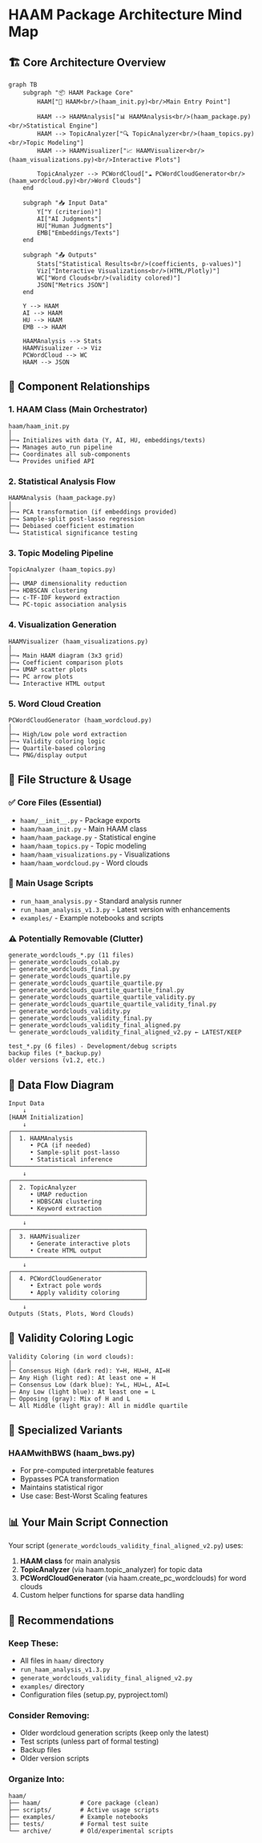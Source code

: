 # HAAM Package Architecture Mind Map

## 🏗️ Core Architecture Overview

```mermaid
graph TB
    subgraph "📦 HAAM Package Core"
        HAAM["🎯 HAAM<br/>(haam_init.py)<br/>Main Entry Point"]
        
        HAAM --> HAAMAnalysis["📊 HAAMAnalysis<br/>(haam_package.py)<br/>Statistical Engine"]
        HAAM --> TopicAnalyzer["🔍 TopicAnalyzer<br/>(haam_topics.py)<br/>Topic Modeling"]
        HAAM --> HAAMVisualizer["📈 HAAMVisualizer<br/>(haam_visualizations.py)<br/>Interactive Plots"]
        
        TopicAnalyzer --> PCWordCloud["☁️ PCWordCloudGenerator<br/>(haam_wordcloud.py)<br/>Word Clouds"]
    end
    
    subgraph "📥 Input Data"
        Y["Y (criterion)"]
        AI["AI Judgments"]
        HU["Human Judgments"]
        EMB["Embeddings/Texts"]
    end
    
    subgraph "📤 Outputs"
        Stats["Statistical Results<br/>(coefficients, p-values)"]
        Viz["Interactive Visualizations<br/>(HTML/Plotly)"]
        WC["Word Clouds<br/>(validity colored)"]
        JSON["Metrics JSON"]
    end
    
    Y --> HAAM
    AI --> HAAM
    HU --> HAAM
    EMB --> HAAM
    
    HAAMAnalysis --> Stats
    HAAMVisualizer --> Viz
    PCWordCloud --> WC
    HAAM --> JSON
```

## 🔗 Component Relationships

### 1. **HAAM Class (Main Orchestrator)**
```
haam/haam_init.py
│
├─→ Initializes with data (Y, AI, HU, embeddings/texts)
├─→ Manages auto_run pipeline
├─→ Coordinates all sub-components
└─→ Provides unified API
```

### 2. **Statistical Analysis Flow**
```
HAAMAnalysis (haam_package.py)
│
├─→ PCA transformation (if embeddings provided)
├─→ Sample-split post-lasso regression
├─→ Debiased coefficient estimation
└─→ Statistical significance testing
```

### 3. **Topic Modeling Pipeline**
```
TopicAnalyzer (haam_topics.py)
│
├─→ UMAP dimensionality reduction
├─→ HDBSCAN clustering
├─→ c-TF-IDF keyword extraction
└─→ PC-topic association analysis
```

### 4. **Visualization Generation**
```
HAAMVisualizer (haam_visualizations.py)
│
├─→ Main HAAM diagram (3x3 grid)
├─→ Coefficient comparison plots
├─→ UMAP scatter plots
├─→ PC arrow plots
└─→ Interactive HTML output
```

### 5. **Word Cloud Creation**
```
PCWordCloudGenerator (haam_wordcloud.py)
│
├─→ High/Low pole word extraction
├─→ Validity coloring logic
├─→ Quartile-based coloring
└─→ PNG/display output
```

## 📁 File Structure & Usage

### ✅ **Core Files (Essential)**
- `haam/__init__.py` - Package exports
- `haam/haam_init.py` - Main HAAM class
- `haam/haam_package.py` - Statistical engine
- `haam/haam_topics.py` - Topic modeling
- `haam/haam_visualizations.py` - Visualizations
- `haam/haam_wordcloud.py` - Word clouds

### 🚀 **Main Usage Scripts**
- `run_haam_analysis.py` - Standard analysis runner
- `run_haam_analysis_v1.3.py` - Latest version with enhancements
- `examples/` - Example notebooks and scripts

### ⚠️ **Potentially Removable (Clutter)**
```
generate_wordclouds_*.py (11 files)
├─ generate_wordclouds_colab.py
├─ generate_wordclouds_final.py
├─ generate_wordclouds_quartile.py
├─ generate_wordclouds_quartile_quartile.py
├─ generate_wordclouds_quartile_quartile_final.py
├─ generate_wordclouds_quartile_quartile_validity.py
├─ generate_wordclouds_quartile_quartile_validity_final.py
├─ generate_wordclouds_validity.py
├─ generate_wordclouds_validity_final.py
├─ generate_wordclouds_validity_final_aligned.py
└─ generate_wordclouds_validity_final_aligned_v2.py ← LATEST/KEEP

test_*.py (6 files) - Development/debug scripts
backup files (*_backup.py)
older versions (v1.2, etc.)
```

## 🔄 Data Flow Diagram

```
Input Data
    ↓
[HAAM Initialization]
    ↓
┌─────────────────────────────────────┐
│  1. HAAMAnalysis                    │
│     • PCA (if needed)               │
│     • Sample-split post-lasso       │
│     • Statistical inference         │
└─────────────────────────────────────┘
    ↓
┌─────────────────────────────────────┐
│  2. TopicAnalyzer                   │
│     • UMAP reduction                │
│     • HDBSCAN clustering            │
│     • Keyword extraction            │
└─────────────────────────────────────┘
    ↓
┌─────────────────────────────────────┐
│  3. HAAMVisualizer                  │
│     • Generate interactive plots    │
│     • Create HTML output            │
└─────────────────────────────────────┘
    ↓
┌─────────────────────────────────────┐
│  4. PCWordCloudGenerator            │
│     • Extract pole words            │
│     • Apply validity coloring       │
└─────────────────────────────────────┘
    ↓
Outputs (Stats, Plots, Word Clouds)
```

## 🎨 Validity Coloring Logic

```
Validity Coloring (in word clouds):
│
├─ Consensus High (dark red): Y=H, HU=H, AI=H
├─ Any High (light red): At least one = H
├─ Consensus Low (dark blue): Y=L, HU=L, AI=L
├─ Any Low (light blue): At least one = L
├─ Opposing (gray): Mix of H and L
└─ All Middle (light gray): All in middle quartile
```

## 🔧 Specialized Variants

### HAAMwithBWS (haam_bws.py)
- For pre-computed interpretable features
- Bypasses PCA transformation
- Maintains statistical rigor
- Use case: Best-Worst Scaling features

## 📊 Your Main Script Connection

Your script (`generate_wordclouds_validity_final_aligned_v2.py`) uses:
1. **HAAM class** for main analysis
2. **TopicAnalyzer** (via haam.topic_analyzer) for topic data
3. **PCWordCloudGenerator** (via haam.create_pc_wordclouds) for word clouds
4. Custom helper functions for sparse data handling

## 🎯 Recommendations

### Keep These:
- All files in `haam/` directory
- `run_haam_analysis_v1.3.py`
- `generate_wordclouds_validity_final_aligned_v2.py`
- `examples/` directory
- Configuration files (setup.py, pyproject.toml)

### Consider Removing:
- Older wordcloud generation scripts (keep only the latest)
- Test scripts (unless part of formal testing)
- Backup files
- Older version scripts

### Organize Into:
```
haam/
├── haam/           # Core package (clean)
├── scripts/        # Active usage scripts
├── examples/       # Example notebooks
├── tests/          # Formal test suite
└── archive/        # Old/experimental scripts
```